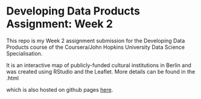 # Developing Data Products Assignment: Week 2

This repo is my Week 2 assignment submission for the Developing Data Products course of the Coursera/John Hopkins University Data Science Specialisation.

It is an interactive map of publicly-funded cultural institutions in Berlin and was created using RStudio and the Leaflet. More details can be found in the .html

which is also hosted on github pages [here](). 
